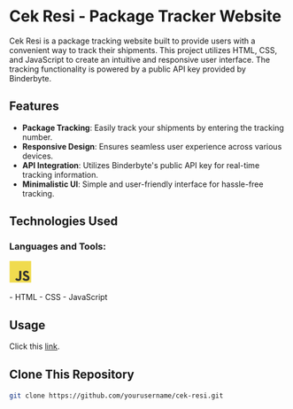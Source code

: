 # Cek Resi - Package Tracker Website

Cek Resi is a package tracking website built to provide users with a convenient way to track their shipments. This project utilizes HTML, CSS, and JavaScript to create an intuitive and responsive user interface. The tracking functionality is powered by a public API key provided by Binderbyte.

## Features
- **Package Tracking**: Easily track your shipments by entering the tracking number.
- **Responsive Design**: Ensures seamless user experience across various devices.
- **API Integration**: Utilizes Binderbyte's public API key for real-time tracking information.
- **Minimalistic UI**: Simple and user-friendly interface for hassle-free tracking.

## Technologies Used
<h3 align="left">Languages and Tools:</h3>
<p align="left"> <a href="https://developer.mozilla.org/en-US/docs/Web/JavaScript" target="_blank" rel="noreferrer"> <img src="https://raw.githubusercontent.com/devicons/devicon/master/icons/javascript/javascript-original.svg" alt="javascript" width="40" height="40"/> </a> </p>
- HTML
- CSS
- JavaScript

## Usage
Click this [link](https://cekresi-sable.vercel.app/).

## Clone This Repository
```bash
git clone https://github.com/yourusername/cek-resi.git
